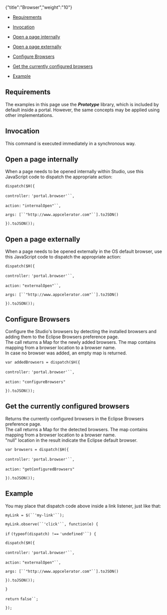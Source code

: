 {"title":"Browser","weight":"10"} 

*   [Requirements](#Requirements)
    
*   [Invocation](#Invocation)
    
*   [Open a page internally](#Openapageinternally)
    
*   [Open a page externally](#Openapageexternally)
    
*   [Configure Browsers](#ConfigureBrowsers)
    
*   [Get the currently configured browsers](#Getthecurrentlyconfiguredbrowsers)
    
*   [Example](#Example)
    

## Requirements

The examples in this page use the _**Prototype**_ library, which is included by default inside a portal. However, the same concepts may be applied using other implementations.

## Invocation

This command is executed immediately in a synchronous way.

## Open a page internally

When a page needs to be opened internally within Studio, use this JavaScript code to dispatch the appropriate action:

`dispatch($H({`

`controller:` `'portal.browser'``,`

`action:` `"internalOpen"``,`

`args: [``"http://www.appcelerator.com"``].toJSON()`

`}).toJSON());`

## Open a page externally

When a page needs to be opened externally in the OS default browser, use this JavaScript code to dispatch the appropriate action:

`dispatch($H({`

`controller:` `'portal.browser'``,`

`action:` `"externalOpen"``,`

`args: [``"http://www.appcelerator.com"``].toJSON()`

`}).toJSON());`

## Configure Browsers

Configure the Studio's browsers by detecting the installed browsers and adding them to the Eclipse Browsers preference page.  
The call returns a Map for the newly added browsers. The map contains mapping from a browser location to a browser name.  
In case no browser was added, an empty map is returned.

`var addedBrowsers = dispatch($H({`

`controller:` `'portal.browser'``,`

`action:` `"configureBrowsers"`

`}).toJSON());`

## Get the currently configured browsers

Returns the currently configured browsers in the Eclipse Browsers preference page.  
The call returns a Map for the detected browsers. The map contains mapping from a browser location to a browser name.  
"null" location in the result indicate the Eclipse default browser.

`var browsers = dispatch($H({`

`controller:` `'portal.browser'``,`

`action:` `"getConfiguredBrowsers"`

`}).toJSON());`

## Example

You may place that dispatch code above inside a link listener, just like that:

`myLink = $(``'my-link'``);`

`myLink.observe(``'click'``, function(e) {`

`if` `(typeof(dispatch) !==` `'undefined'``) {`

`dispatch($H({`

`controller:` `'portal.browser'``,`

`action:` `"externalOpen"``,`

`args: [``"http://www.appcelerator.com"``].toJSON()`

`}).toJSON());`

`}`

`return`  `false``;`

`});`